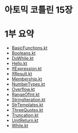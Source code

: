 아토믹 코틀린 15장
====

# 1부 요약
- [BasicFunctions.kt](..%2Fsrc%2Fmain%2Fkotlin%2FSummary1%2FBasicFunctions.kt)
- [Booleans.kt](..%2Fsrc%2Fmain%2Fkotlin%2FSummary1%2FBooleans.kt)
- [DoWhile.kt](..%2Fsrc%2Fmain%2Fkotlin%2FSummary1%2FDoWhile.kt)
- [Hello.kt](..%2Fsrc%2Fmain%2Fkotlin%2FSummary1%2FHello.kt)
- [IfExpression.kt](..%2Fsrc%2Fmain%2Fkotlin%2FSummary1%2FIfExpression.kt)
- [IfResult.kt](..%2Fsrc%2Fmain%2Fkotlin%2FSummary1%2FIfResult.kt)
- [Membership.kt](..%2Fsrc%2Fmain%2Fkotlin%2FSummary1%2FMembership.kt)
- [NumberTypes.kt](..%2Fsrc%2Fmain%2Fkotlin%2FSummary1%2FNumberTypes.kt)
- [Overflow.kt](..%2Fsrc%2Fmain%2Fkotlin%2FSummary1%2FOverflow.kt)
- [RangeOfInt.kt](..%2Fsrc%2Fmain%2Fkotlin%2FSummary1%2FRangeOfInt.kt)
- [StringIteration.kt](..%2Fsrc%2Fmain%2Fkotlin%2FSummary1%2FStringIteration.kt)
- [StrTemplates.kt](..%2Fsrc%2Fmain%2Fkotlin%2FSummary1%2FStrTemplates.kt)
- [ThreeQuotes.kt](..%2Fsrc%2Fmain%2Fkotlin%2FSummary1%2FThreeQuotes.kt)
- [Truncation.kt](..%2Fsrc%2Fmain%2Fkotlin%2FSummary1%2FTruncation.kt)
- [UnitReturn.kt](..%2Fsrc%2Fmain%2Fkotlin%2FSummary1%2FUnitReturn.kt)
- [While.kt](..%2Fsrc%2Fmain%2Fkotlin%2FSummary1%2FWhile.kt)